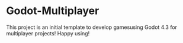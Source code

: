 # Godot-Multiplayer
This project is an initial template to develop gamesusing Godot 4.3 for multiplayer projects! Happy using! 
